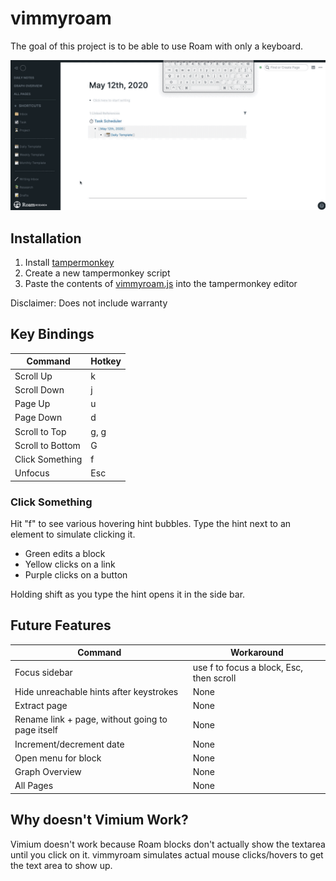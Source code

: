 # vimmyroam

The goal of this project is to be able to use Roam with only a keyboard.

![](demo.gif)

## Installation

1. Install [tampermonkey](https://www.tampermonkey.net/)
2. Create a new tampermonkey script
3. Paste the contents of [vimmyroam.js](https://raw.githubusercontent.com/tntmarket/vimmyroam/master/vimmyroam.js) into the tampermonkey editor

Disclaimer: Does not include warranty

## Key Bindings

| Command | Hotkey |
| ------------- | ------------- |
| Scroll Up | k |
| Scroll Down | j |
| Page Up | u |
| Page Down | d |
| Scroll to Top | g, g |
| Scroll to Bottom | G |
| Click Something | f |
| Unfocus | Esc |

### Click Something

Hit "f" to see various hovering hint bubbles. Type the hint next to an element to simulate clicking it.

* Green edits a block
* Yellow clicks on a link
* Purple clicks on a button

Holding shift as you type the hint opens it in the side bar.

## Future Features

| Command | Workaround |
| ------------- | ------------- |
| Focus sidebar | use f to focus a block, Esc, then scroll |
| Hide unreachable hints after keystrokes | None |
| Extract page | None |
| Rename link + page, without going to page itself | None |
| Increment/decrement date | None |
| Open menu for block | None |
| Graph Overview | None |
| All Pages | None |


## Why doesn't Vimium Work?

Vimium doesn't work because Roam blocks don't actually show the textarea until you click on it. vimmyroam simulates actual mouse clicks/hovers to get the text area to show up.
